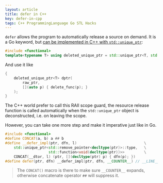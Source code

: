 ```yaml
---
layout: article
title: defer in C++
key: defer-in-cpp
tags: C++ ProgrammingLanguage Go STL Hacks
---
```


<!-- more -->

`defer` allows the program to automatically release a source on demand. It is a
Go keyword, but [can be implemented in C++ with `std::unique_ptr`](https://stackoverflow.com/questions/33050620/golang-style-defer-in-c#answer-33055669):

```c++
#include <functional>
template<typename T> using deleted_unique_ptr = std::unique_ptr<T, std::function<void(T*)>>;
```

And use it like

```c++
{
    deleted_unique_ptr<T> dptr(
        raw_ptr,
        [](auto p) { delete_func(p); }
    );
}
```

The C++ world prefer to call this RAII scope guard, the resource release function
is called automatically when the `std::unique_ptr` object is deconstructed, i.e.
on leaving the scope.

However, you can take one more step and make it imperative just like in Go.

```c++
#include <functional>
#define CONCAT(a, b) a ## b
#define __defer_impl(ptr, dfn, l)                               \
    std::unique_ptr<std::remove_pointer<decltype(ptr)>::type,   \
                    std::function<void(decltype(ptr))>>         \
    CONCAT(__dtor, l) (ptr, [](decltype(ptr) p) { dfn(p); })
#define defer(ptr, dfn) __defer_impl(ptr, dfn, __COUNTER__) // __LINE__ works as well
```

> The `CONCAT()` macro is there to make sure `__COUNTER__` expands, otherwise
> concatenate operator `##` will suppress it.
